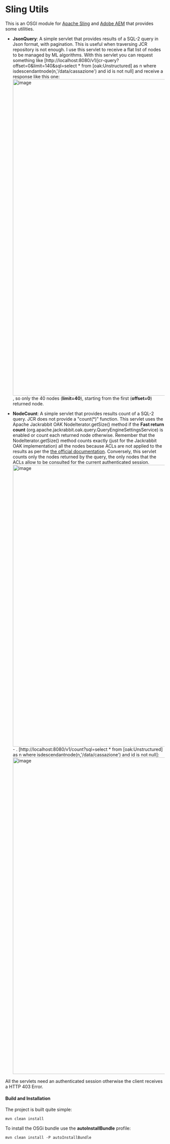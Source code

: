 # Sling Utils

This is an OSGI module for [Apache Sling](https://sling.apache.org/) and [Adobe AEM](https://business.adobe.com/products/experience-manager/adobe-experience-manager.html) that provides some utilities.
- **JsonQuery**: A simple servlet that provides results of a SQL-2 query in Json format, with pagination. This is useful when traversing JCR repository is not enough. I use this servlet to receive a flat list of nodes to be managed by ML algorithms. With this servlet you can request something like [http://localhost:8080/v1/jcr-query?offset=0&limit=140&sql=select * from [oak:Unstructured] as n where isdescendantnode(n,'/data/cassazione') and id is not null] and receive a response like this one: <img width="995" alt="image" src="https://user-images.githubusercontent.com/18739184/164780593-9f1d8324-776e-4e15-b129-2a13a208a947.png">, so only the 40 nodes (**limit=40**), starting from the first (**offset=0**) returned node.

- **NodeCount**: A simple servlet that provides results count of a SQL-2 query. JCR does not provide a "count(*)" function. This servlet uses the Apache Jackrabbit OAK NodeIterator.getSize() method if the **Fast return count** (org.apache.jackrabbit.oak.query.QueryEngineSettingsService) is enabled or count each returned node otherwise. Remember that the NodeIterator.getSize() method counts exactly (just for the Jackrabbit OAK implementation) all the nodes because ACLs are not applied to the results as per the [the official documentation](https://jackrabbit.apache.org/oak/docs/query/query-engine.html). Conversely, this servlet counts only the nodes returned by the query, the only nodes that the ACLs allow to be consulted for the current authenticated session. <img width="886" alt="image" src="https://user-images.githubusercontent.com/18739184/164772224-ce8355d3-3f11-4667-8ce3-6beced9c86dc.png"> - .  [http://localhost:8080/v1/count?sql=select * from [oak:Unstructured] as n where isdescendantnode(n,'/data/cassazione') and id is not null]: <img width="996" alt="image" src="https://user-images.githubusercontent.com/18739184/164778418-42cf870e-ca03-4716-9eb7-f4d224542d5b.png">

All the servlets need an authenticated session otherwise the client receives a HTTP 403 Error.


#### Build and Installation

The project is built quite simple:

    mvn clean install

To install the OSGi bundle use the **autoInstallBundle** profile:

    mvn clean install -P autoInstallBundle
